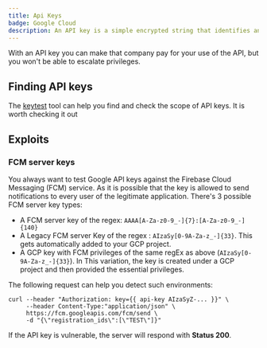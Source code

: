 ```yaml
---
title: Api Keys
badge: Google Cloud
description: An API key is a simple encrypted string that identifies an application without any principal. They are useful for accessing public data anonymously, and are used to associate API requests with your project for quota and billing.
---
```



With an API key you can make that company pay for your use of the API, but you won't be able to escalate privileges.

## Finding API keys

The [keytest](https://github.com/luastan/keytest) tool can help you find and check the scope of API keys. It is worth checking it out

## Exploits

### FCM server keys

You always want to test Google API keys against the Firebase Cloud Messaging (FCM) service. As it is possible that the key is allowed to send notifications to every user of the legitimate application. There's 3 possible FCM server key types:

- A FCM server key of the regex: `AAAA[A-Za-z0-9_-]{7}:[A-Za-z0-9_-]{140}`
- A Legacy FCM server Key of the regex : `AIzaSy[0-9A-Za-z_-]{33}`. This gets automatically added to your GCP project.
- A GCP key with FCM privileges of the same regEx as above (`AIzaSy[0-9A-Za-z_-]{33}`). In This variation, the key is created under a GCP project and then provided the essential privileges.

The following request can help you detect such environments:

```shell
curl --header "Authorization: key={{ api-key AIzaSyZ-... }}" \
     --header Content-Type:"application/json" \
     https://fcm.googleapis.com/fcm/send \
     -d "{\"registration_ids\":[\"TEST\"]}"
```

If the API key is vulnerable, the server will respond with **Status 200**.
